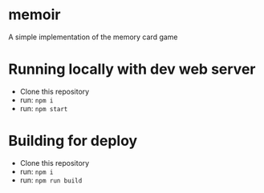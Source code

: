 # memoir
A simple implementation of the memory card game

# Running locally with dev web server
* Clone this repository
* run: `npm i`
* run: `npm start`

# Building for deploy
* Clone this repository
* run: `npm i`
* run: `npm run build`